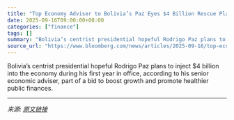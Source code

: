 ```yaml
---
title: "Top Economy Adviser to Bolivia’s Paz Eyes $4 Billion Rescue Plan"
date: 2025-09-16T09:00:00+08:00
categories: ["finance"]
tags: []
summary: "Bolivia’s centrist presidential hopeful Rodrigo Paz plans to inject $4 billion into the economy during his first year in office, according to his senior economic adviser, part of a bid to boost growth"
source_url: "https://www.bloomberg.com/news/articles/2025-09-16/top-economy-adviser-to-bolivia-s-paz-eyes-4-billion-rescue-plan"
---
```


Bolivia’s centrist presidential hopeful Rodrigo Paz plans to inject $4 billion into the economy during his first year in office, according to his senior economic adviser, part of a bid to boost growth and promote healthier public finances.

---

*来源: [原文链接](https://www.bloomberg.com/news/articles/2025-09-16/top-economy-adviser-to-bolivia-s-paz-eyes-4-billion-rescue-plan)*
